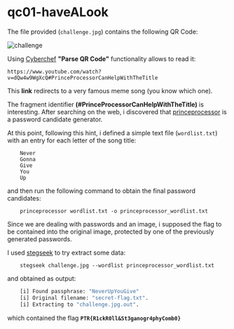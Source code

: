 # qc01-haveALook

The file provided (```challenge.jpg```) contains the following QR Code:


![challenge](/images/challenge.jpg)

Using [Cyberchef](https://gchq.github.io/CyberChef/) **"Parse QR Code"** functionality allows to read it: 

    https://www.youtube.com/watch?v=dQw4w9WgXcQ#PrinceProcessorCanHelpWithTheTitle

This **link** redirects to a very famous meme song (you know which one).

The fragment identifier **(#PrinceProcessorCanHelpWithTheTitle)** is interesting. After searching on the web, i discovered that [princeprocessor](https://github.com/hashcat/princeprocessor) is a password candidate generator.

At this point, following this hint, i defined a simple text file (```wordlist.txt```) with an entry for each letter of the song title:

```
    Never
    Gonna
    Give
    You
    Up
```

and then run the following command to obtain the final password candidates:
```terminal
    princeprocessor wordlist.txt -o princeprocessor_wordlist.txt 
```

Since we are dealing with passwords and an image, i supposed the flag to be contained into the original image, protected by one of the previously generated passwords.

I used [stegseek](https://github.com/RickdeJager/stegseek) to try extract some data:
    
```terminal
    stegseek challenge.jpg --wordlist princeprocessor_wordlist.txt
```
and obtained as output:
```bash
    [i] Found passphrase: "NeverUpYouGive"
    [i] Original filename: "secret-flag.txt".
    [i] Extracting to "challenge.jpg.out".
```

which contained the flag **```PTR{R1ckR0ll&St3ganogr4phyComb0}```**